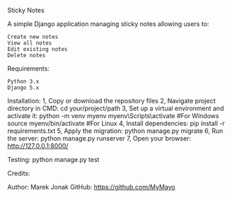 Sticky Notes

A simple Django application managing sticky notes allowing users to:
  
    Create new notes
    View all notes
    Edit existing notes
    Delete notes

Requirements:

    Python 3.x
    Django 5.x

Installation:
1, Copy or download the repository files
2, Navigate project directory in CMD:
    cd your/project/path
3, Set up a virtual environment and activate it:
    python -m venv myenv
    myenv\Scripts\activate  #For Windows
    source myenv/bin/activate  #For Linux
4, Install dependencies: 
    pip install -r requirements.txt
5, Apply the migration:
    python manage.py migrate
6, Run the server:
    python manage.py runserver
7, Open your browser:
    http://127.0.0.1:8000/

Testing:
    python manage.py test

Credits:

Author: Marek Jonak
    GitHub: https://github.com/MyMayo

